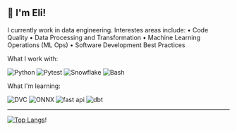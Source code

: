 ## 👋 I'm Eli!

I currently work in data engineering. Interestes areas include:
  • Code Quality
  • Data Processing and Transformation
  • Machine Learning Operations (ML Ops)
  • Software Development Best Practices

What I work with:

![Python](https://img.shields.io/badge/Python-3776AB.svg?style=for-the-badge&logo=Python&logoColor=white)
![Pytest](https://img.shields.io/badge/Pytest-0A9EDC.svg?style=for-the-badge&logo=Pytest&logoColor=white)
![Snowflake](https://img.shields.io/badge/Snowflake-29B5E8.svg?style=for-the-badge&logo=Snowflake&logoColor=white)
![Bash](https://img.shields.io/badge/GNU%20Bash-4EAA25.svg?style=for-the-badge&logo=GNU-Bash&logoColor=white)

What I'm learning:

![DVC](https://img.shields.io/badge/DVC-13ADC7.svg?style=for-the-badge&logo=DVC&logoColor=white)
![ONNX](https://img.shields.io/badge/ONNX-005CED.svg?style=for-the-badge&logo=ONNX&logoColor=white)
![fast api](https://img.shields.io/badge/FastAPI-009688.svg?style=for-the-badge&logo=FastAPI&logoColor=white)
![dbt](https://img.shields.io/badge/dbt-FF694B.svg?style=for-the-badge&logo=dbt&logoColor=white)

---

[![Top Langs](https://github-readme-stats.vercel.app/api/top-langs/?username=eli64s&theme=dracula&layout=compact)](https://github.com/eli64s/github-readme-stats)!

<!--
**eli64s/eli64s** is a ✨ _special_ ✨ repository because its `README.md` (this file) appears on your GitHub profile.
Here are some ideas to get you started:
- 🔭 I’m currently working on ...
- 🌱 I’m currently learning ...
- 👯 I’m looking to collaborate on ...
- 🤔 I’m looking for help with ...
- 💬 Ask me about ...
- 📫 How to reach me: ...
- 😄 Pronouns: ...
- ⚡ Fun fact: ...
-->

